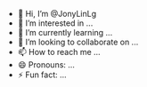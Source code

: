 - 👋 Hi, I’m @JonyLinLg
- 👀 I’m interested in ...
- 🌱 I’m currently learning ...
- 💞️ I’m looking to collaborate on ...
- 📫 How to reach me ...
- 😄 Pronouns: ...
- ⚡ Fun fact: ...

<!---
JonyLinLg/JonyLinLg is a ✨ special ✨ repository because its `README.md` (this file) appears on your GitHub profile.
You can click the Preview link to take a look at your changes.
--->
